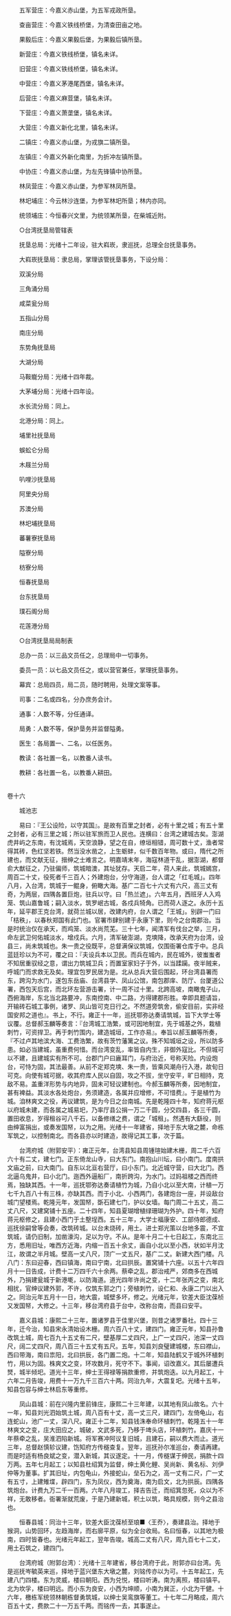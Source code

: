 <!-- { "loadSidebar": true } -->
　　五军营庄：今嘉义赤山堡，为五军戎政所垦。

　　查亩营庄：今嘉义铁线桥堡，为清查田亩之地。

　　果毅后庄：今嘉义果毅后堡，为果毅后镇所垦。

　　新营庄：今嘉义铁线桥堡，镇名未详。

　　旧营庄：今嘉义铁线桥堡，镇名未详。

　　中营庄：今嘉义茅港尾西堡，镇名未详。

　　后营庄：今嘉义麻荳堡，镇名未详。

　　下营庄：今嘉义萧垄堡，镇名未详。

　　大营庄：今嘉义新化北里，镇名未详。

　　二镇庄：今嘉义赤山堡，为戎旗二镇所垦。

　　左镇庄：今嘉义外新化南里，为折冲左镇所垦。

　　中协庄：今嘉义赤山堡，为左先锋镇中协所垦。

　　林凤营庄：今嘉义赤山堡，为参军林凤所垦。

　　林圯埔庄：今云林沙连堡，为参军林圯所垦；林内亦同。

　　统领埔庄：今恒春兴文里，为统领某所垦，在柴城近附。

　　○台湾抚垦局管辖表

　　抚垦总局：光绪十二年设，驻大嵙崁，隶巡抚，总理全台抚垦事务。

　　大嵙崁抚垦局：隶总局，掌理该管抚垦事务，下设分局：

　　双溪分局

　　三角涌分局

　　咸菜瓮分局

　　五指山分局

　　南庄分局

　　东势角抚垦局

　　大湖分局

　　马鞍巃分局：光绪十四年裁。

　　大茅埔分局：光绪十四年设。

　　水长流分局：同上。

　　北港分局：同上。

　　埔里社抚垦局

　　蜈蚣仑分局

　　木屐兰分局

　　叭哩沙抚垦局

　　阿里央分局

　　苏澳分局

　　林圯埔抚垦局

　　蕃薯寮抚垦局

　　隘寮分局

　　枋寮分局

　　恒春抚垦局

　　台东抚垦局

　　璞石阁分局

　　花莲港分局

　　○台湾抚垦局局制表

　　总办一员：以三品文员任之，总理局中一切事务。

　　委员一员：以七品文员任之，或以营官兼任，掌理抚垦事务。

　　幕宾：总局四员，局二员，随时聘用，处理文案等事。

　　司事：二名或四名，分办庶务会计。

　　通事：人数不等，分任通译。

　　局勇：人数不等，保护垦务并监督隘勇。

　　医生：各局置一、二名，以任医务。

　　教读：各社置一名，以教番人读书。

　　教耕：各社置一名，以教番人耕田。  
　 

卷十六

　　城池志

　　易曰：『王公设险，以守其国』。是故有百里之封者，必有十里之城；有五十里之封者，必有三里之城；所以驻军旅而卫人民也。连横曰：台湾之建城古矣。澎湖虎井屿之东南，有沈城焉，天空浪静，望之在自，缭垣相错，周可数十丈，渔者常得其砖，色红坚若铁。然当没水凿之，上生蛎蚌，似千数百年物。或曰，隋代之所建也，而文献无征，搢绅之士难言之。明嘉靖末年，海寇林道干乱，据澎湖，都督俞大猷征之，乃驻偏师，筑城暗澳，其址犹存。天启二年，荷人来此，筑城嫣宫，周百二十丈，役死者千三百人；外建炮台，分守海道，台人谓之「红毛城」。四年八月，入台湾，筑城于一鲲身，俯瞰大海。基广二百七十六丈有六尺，高三丈有奇，为两层，四隅各置巨炮，驻兵以守。曰「热兰遮」。六年五月，西班牙人入鸡笼、筑山嘉鲁城；嗣入淡水，筑罗岷古城，各戍兵犄角。已而荷人逐之。永历十五年，延平郡王克台湾，就荷兰城以居，改建内府，台人谓之「王城」。别辟一门曰「桔秩」，以春秋郑国有此门也。官署市肆别建于永康下里，则今之台南郡治。当是时统治仅在承天，而鸡笼、淡水尚荒芜。三十七年，闻清军有伐台之举，三月，命左武卫何佑城淡水，增戍兵。六月，清军破澎湖，克塽降，改承天府为台湾，设县三，尚未筑城也。朱一贵之役既平，总督满保议筑城，仅围衙署仓库于中。总兵蓝廷珍以为不可，覆之曰：『夫设兵本以卫民。而兵在城内，民在城外，彼蚩蚩者不知居重驭经之意，谓出力筑城卫兵；而置室家妇子于外，以当蹂躏。夜半贼来，呼城门而求救无及矣。理宜包罗民居为是。北从总兵大营后围起，环台湾县署而东，跨沟为水门，遂包东岳庙、台湾县学、凤山公馆，南包郡庠、防厅、台厦道公署，西包天后宫，而北环左营游击署，计一周不过十里。北跨高坡，南瞰鬼子山，西俯海岸，东北当北路要冲，东南控南、中二路，方得建郡形胜。幸即具题请旨，开输砖石城工事例，诸罗、凤山皆可克日行之。不然道旁筑舍，偷安目前，实非经国安邦之道也』。书上，不行。雍正十一年，巡抚鄂弥达奏请筑城，旨下大学士等议覆。总督郝玉麟等奏言：『台湾城工浩繁，或可因地制宜，先于城基之外，栽植刺竹，可资捍卫。再于刺竹围内，建造城垣，工作亦易』。奉旨以郝玉麟等所奏，『不过卢其地滨大海、工费浩繁，故有茨竹藩篱之议。殊不知城垣之设，所以防多患。如必当建城，虽重费何惜。而台湾变乱，率皆自内生，非御外寇比。不但城可以不建，且建城实有所不可。台郡门户曰廘耳门，与府治近，号称天险。内设炮台，可恃为固，其法最善。从前不定郑克塽、朱一贵，皆乘风潮舟行入港，故旬日可克。向使有城可据，收其府库人民以自固，攻之不拔，坐守安平，旷日相持，克敌不易。盖重洋形势与内地异，固未可轻议建制也。今郝玉麟等所奏，因地制宜，甚有裨益。其淡水各处炮台，务须建造，各属并应增修，不可惜费』。于是植竹为城。洎林爽文之役，再议建筑，是为今日之台南城。先是乾隆四十年，知府蒋元枢以府城未建，而各属之城易圯，乃率厅县公捐一万二千圆，分交四县，各三千圆，置田收息，岁得租谷可八千石，以备修缮之费，谓之「城租」。然遇有大繇役，则由绅富捐出，或奏发国帑，以为之用。光绪十一年建省，择地于东大墩之麓，命栋军筑之，以控制南北。而各县亦以时建造，故得记其工事，次于篇。

　　台湾府城（附郭安平）：雍正元年，台湾县知县周锺瑄始建木栅，周二千六百六十有二丈，建七门。正东倚龙山寺，曰大东门。南抱山川坛，曰小南门。度南拱文庙之前，曰大南门。自东以北亘右营厅，曰小东门。北近城守营，曰大北门。西北逼乌鬼井，曰小北门。迤西外逼船厂，南折跨沟，为水门。过妈祖楼之西而终焉，独缺其西。十一年，巡抚鄂弥达奏请植竹为城，乃自小北以至大南，计植一万七千九百八十有三株，亦缺其西。而于小北、小西两门，各建炮台一座，并设敌台城门望楼焉。乾隆元年，发国帑，斲石建七门，护以女墙。每门周二十五丈，高二丈八尺，又建窝铺十五座。二十四年，知县夏瑚增植绿珊瑚为外护。四十年，知府蒋元枢修之，且建小西门于土墼埕西。五十三年，大学士福康安、工部侍郎德成、巡抚徐嗣曾等会奏，改筑砖城。以台未烧砖，用土。进士郑光策以台地多震，不宜筑城，请仍旧制，加凿濠沟，足以为守。不从。是年十月二十七日起工，东南北三方，悉用旧址，唯西方近海，内缩一百五十余丈，画自小北以至小西，状如半月沈江，故谓之半月城。壁高一丈八尺，顶广一丈五尺，基广二丈。新建大西门楼。凡八门：东曰迎春，西曰镇海，南曰宁南，北曰拱辰。置窝铺十六座。以五十六年四月十一日告成，计费十二万四千六十余两。蔡牵之乱，郡治戒严，郊商多在西城外，乃捐建瓮城于新港墘，以防海道。道光四年许尚之变，十二年张丙之变，南北相扰，官绅议建外郭，不许，仅筑东郭之门；旁植刺竹，设仁和、永康二门以出入之。同治元年五月十一日，地大震，城壁多坏，修之。光绪元年，钦差大臣沈葆桢又发国帑，大修之。十三年，移台湾府县于台中，改称台南，而县曰安平。

　　嘉义县城：康熙二十三年，置诸罗县于佳里兴堡，则昔之诸罗番社。四十三年，迁今治，知县宋永清始设木栅。周六百八十丈，建四门。雍正元年，知县孙鲁改筑土城，周七百九十五丈有二尺，壁基厚二丈四尺，上广一丈四尺，池深一丈四尺，阔二丈四尺，周八百三十五丈有五尺。五年，知县刘良璧建城楼，东曰襟山，西曰带海，南曰祟阳，北曰拱辰，各门置二炮。十二年，知县陆鹤又于城外环植刺竹，用以为固。株爽文之变，环攻数月，死守不下。事闻，诏改嘉义。其后屡遭兵燹，城半倾圯。道光十三年，绅士王得禄等捐款重修，并筑炮迭。以九月起工，十六年二月告竣，用费十一万九千三百六十两。同治九年，大震复圯。光绪十五年，知县包容与绅士林启东等重修。

　　凤山县城：前在兴隆内里前锋庄，康熙二十三年建，以其地有凤山故名。六十一年，知县刘光泗始筑土城，周八百有十丈，高一丈三尺，建四门，左倚龟山，右连蛇山，池广一丈，深八尺。雍正十二年，知县钱洙奉命环植刺竹。乾隆五十一年林爽文之变，庄大田应之，城破，文武多死，乃移于埤头店，环植刺竹。嘉庆十一年蔡牵之乱，吴淮泗陷新城。将军赛冲阿议复旧城，且建石，嗣以费大而止。道光三年，总督赵慎轸议建，饬知府方传穟查复。翌年，巡抚孙尔准巡台，奏请再建。而是时适有杨良斌之变，潜入新城，其议遂定。十一月，传穟谋于绅民，捐款十四万两。五年七月起工；以知县杜绍箕为监督，绅土黄化鲤、吴尚新、黄名标、刘伊仲等为董事。扩其旧址，内包龟山，外接蛇山，垒石为之，高一丈有二尺，广一丈有五寸，上建雉堞，辟四门，东为凤仪，西为奠海，南为启文，北为拱辰。四隅各筑炮台。计费九万二千一百两。六年八月竣工，择吉告迁，而绍箕忽死，众以为不祥，无敢移者。衙署渐就荒废，于是乃建新城，积土以筑，略具规模，则今之县治也。

　　恒春县城：同治十三年，钦差大臣沈葆桢至琅■〈王乔〉，奏建县治。择地于猴洞，山势回环，左趋海岸，而右廓平原，似为全台收局。名曰恒春，以其地为极南，四时皆春也。光绪元年起工，翌年告竣。城高二丈有八尺，周九百七十二丈，用土石筑之，建四门。

　　台湾府城（附郭台湾）：光绪十三年建省，移台湾府于此，附郭亦曰台湾。先是巡抚岑毓英来巡，择地于蓝兴堡东大墩之麓，刘铭传亦以为可。十五年起工，先建八门四楼。东为灵威，楼曰朝阳。西为兑悦，楼曰听涛。南为离照，楼曰镇平。北为坎孚，楼曰明远。而小东为良安，小西为坤顺，小南为巽正，小北为干健。十六年，檄栋军统领林朝栋督勇筑城，以绅士吴鸾旗等董工。十七年二月略成，周六百五十丈，费款二十一万五千两。而铭传一去，其事遂止。

